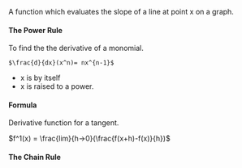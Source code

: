 A function which evaluates the slope of a line at point x on a graph.

#### The Power Rule
To find the the derivative of a monomial.

	$\frac{d}{dx}(x^n)= nx^{n-1}$

- x is by itself
- x is raised to a power.

#### Formula
Derivative function for a tangent.

$f^1(x) = \frac{lim}{h->0}(\frac{f(x+h)-f(x)}{h})$

#### The Chain Rule
